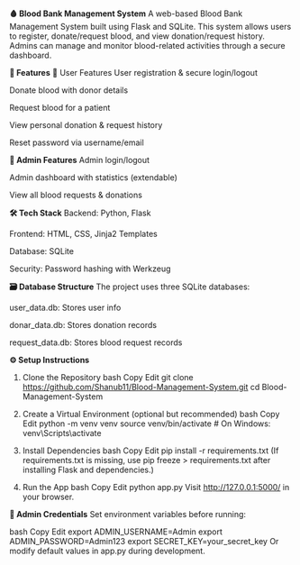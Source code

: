 **🩸 Blood Bank Management System**
A web-based Blood Bank Management System built using Flask and SQLite. This system allows users to register, donate/request blood, and view donation/request history. Admins can manage and monitor blood-related activities through a secure dashboard.


**🚀 Features**
👤 User Features
User registration & secure login/logout

Donate blood with donor details

Request blood for a patient

View personal donation & request history

Reset password via username/email


**🔐 Admin Features**
Admin login/logout

Admin dashboard with statistics (extendable)

View all blood requests & donations

**🛠️ Tech Stack**
Backend: Python, Flask

Frontend: HTML, CSS, Jinja2 Templates

Database: SQLite

Security: Password hashing with Werkzeug


**🗃️ Database Structure**
The project uses three SQLite databases:

user_data.db: Stores user info

donar_data.db: Stores donation records

request_data.db: Stores blood request records


**⚙️ Setup Instructions**
1. Clone the Repository
bash
Copy
Edit
git clone https://github.com/Shanub11/Blood-Management-System.git
cd Blood-Management-System
2. Create a Virtual Environment (optional but recommended)
bash
Copy
Edit
python -m venv venv
source venv/bin/activate  # On Windows: venv\Scripts\activate
3. Install Dependencies
bash
Copy
Edit
pip install -r requirements.txt
(If requirements.txt is missing, use pip freeze > requirements.txt after installing Flask and dependencies.)

4. Run the App
bash
Copy
Edit
python app.py
Visit http://127.0.0.1:5000/ in your browser.


**🔑 Admin Credentials**
Set environment variables before running:

bash
Copy
Edit
export ADMIN_USERNAME=Admin
export ADMIN_PASSWORD=Admin123
export SECRET_KEY=your_secret_key
Or modify default values in app.py during development.




